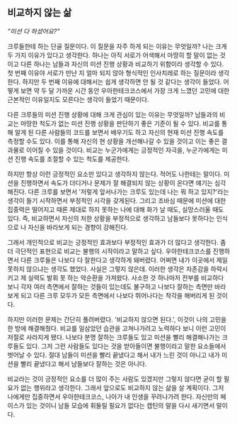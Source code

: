 ## 비교하지 않는 삶

*"미션 다 하셨어요?"*

크루들한테 하는 단골 질문이다. 이 질문을 자주 하게 되는 이유는 무엇일까? 나는 크게 두 가지 이유가 있다고 생각한다. 하나는 아직 서로가 어색해서 마땅히 할 말이 없는 것이고 다른 하나는 남들과 자신의 미션 진행 상황과 비교하기 위함이라 생각할 수 있다. 첫 번째 이유야 서로가 만난 지 얼마 되지 않아 형식적인 인사치레로 하는 질문이라 생각한다. 하지만 두 번째 이유에 대해서는 쉽게 생각하면 안 될 것 같다는 생각이 들었다. 어떻게 보면 약 두 달 가까운 시간 동안 우아한테크코스에서 가장 크게 느꼈던 고민에 대한 근본적인 이유일지도 모른다는 생각이 들었기 때문이다.

다른 크루들의 미션 진행 상황에 대해 크게 관심이 있는 이유는 무엇일까? 남들과의 비교는 마땅한 척도가 없는 미션 진행 상황을 판단하기 좋은 기준이 될 수 있다. 비교를 통해 알게 된 다른 사람들의 코드를 보면서 배우기도 하고 자신의 현재 미션 진행 속도를 측정할 수도 있다. 이를 통해 자신의 현 상황을 개선해나갈 수 있을 것이고 이는 좋은 결과물로 이어질 수 있을 것이다. 비교는 누군가에게는 긍정적인 자극을, 누군가에게는 미션 진행 속도를 조절할 수 있는 척도를 제공한다.

하지만 항상 이런 긍정적인 요소만 있다고 생각하지 않는다. 적어도 나한테는 말이다. 미션을 진행하면서 속도가 더디거나 문제가 잘 해결되지 않는 상황이 온다면 얘기는 심각해진다. 다른 크루를 보면서 '저렇게 앞서나가는 크루도 있는데 나는 뭐 하고 있지?'라는 생각이 들기 시작하면서 부정적인 시각을 갖게된다. 그리고 조바심 때문에 미션에 대한 집중력은 떨어지고 때론 제대로 하지 못하는 나에 대해 화가 날 때도, 실망스러울 때도 있다. 즉, 비교하면서 자신의 처한 상황을 부정적으로 생각하고 남들보다 못하다는 인식으로 나 자신을 바라보게 되는 경향이 강해진다.

그래서 개인적으로 비교는 긍정적인 효과보다 부정적인 효과가 더 많다고 생각한다. 좀 더 극단적인 표현으로 비교는 불행의 시작이라고 말하고 싶다. 우아한테크코스를 진행하면서 다른 크루들은 나보다 다 잘한다고 생각하게 돼버렸다. 어쩌면 내가 이곳에서 제일 못하지 않으냐는 생각도 했었다. 사실은 그렇지 않은데. 이러한 생각은 자존감을 하락시키고 제 실력도 발휘 못 하는 악순환을 가져왔다. 사소한 것 하나마저 전부를 비교하다 보니 각자 여러 측면에서 잘하는 것들이 있는데도 불구하고 나보다 잘하는 측면만 바라보게 되고 다른 크루 모두가 모든 측면에서 나보다 뛰어나다는 착각을 해버리게 된 것이다.

하지만 이러한 문제는 간단히 풀려버렸다. '비교하지 않으면 된다.', 이것이 나의 고민을 한 방에 해결해줬다. 비교를 일삼았던 습관을 고쳐나가려고 노력하다 보니 이런 고민이 저절로 사라지게 됐다. 나보다 분명 잘하는 크루들도 있고 미션을 빨리 해결해나가는 크루들도 있다. 그저 그런 사람들도 있다는 것을 받아들이면 불행이라고 말한 요소들에서 벗어날 수 있다. 절대 남들이 미션을 빨리 끝냈다고 해서 내가 느린 것이 아니고 내가 미션을 빨리 끝냈다고 해서 남들보다 잘하는 것은 아니다.

비교라는 것이 긍정적인 요소를 더 많이 주는 사람도 있겠지만 그렇지 않다면 굳이 할 필요가 없는 행위라고 생각한다. 그래서 앞으로도 비교하지 않는 삶을 살 계획이다. 그저 나에게만 집중하면서 우아한테크코스, 나아가 내 인생을 꾸려나가려 한다. 자신만의 페이스가 있는 것이니 남들 모습에 휘둘릴 필요가 없다는 캡틴의 말을 다시 새기면서 말이다.
